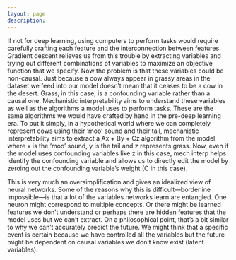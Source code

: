 ```yaml
---
layout: page
description:
---
```



If not for deep learning, using computers to perform tasks would require carefully crafting each feature and the interconnection between features. Gradient descent relieves us from this trouble by extracting variables and trying out different combinations of variables to maximize an objective function that we specify. Now the problem is that these variables could be non-causal. Just because a cow always appear in grassy areas in the dataset we feed into our model doesn’t mean that it ceases to be a cow in the desert. Grass, in this case, is a confounding variable rather than a causal one. Mechanistic interpretability aims to understand these variables as well as the algorithms a model uses to perform tasks. These are the same algorithms we would have crafted by hand in the pre-deep learning era. To put it simply, in a hypothetical world where we can completely represent cows using their ‘moo’ sound and their tail, mechanistic interpretability aims to extract a Ax + By + Cz algorithm from the model where x is the ‘moo’ sound, y is the tail and z represents grass. Now, even if the model uses confounding variables like z in this case, mech interp helps identify the confounding variable and allows us to directly edit the model by zeroing out the confounding variable’s weight (C in this case). 

This is very much an oversimplification and gives an idealized view of neural networks. Some of the reasons why this is difficult—borderline impossible—is that a lot of the variables networks learn are entangled. One neuron might correspond to multiple concepts. Or there might be learned features we don’t understand or perhaps there are hidden features that the model uses but we can’t extract. On a philosophical point, that’s a bit similar to why we can’t accurately predict the future. We might think that a specific event is certain because we have controlled all the variables but the future might be dependent on causal variables we don’t know exist (latent variables).